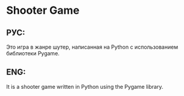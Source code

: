 # Shooter Game
## РУС:
Это игра в жанре шутер, написанная на Python с использованием библиотеки Pygame.
## ENG:
It is a shooter game written in Python using the Pygame library.
